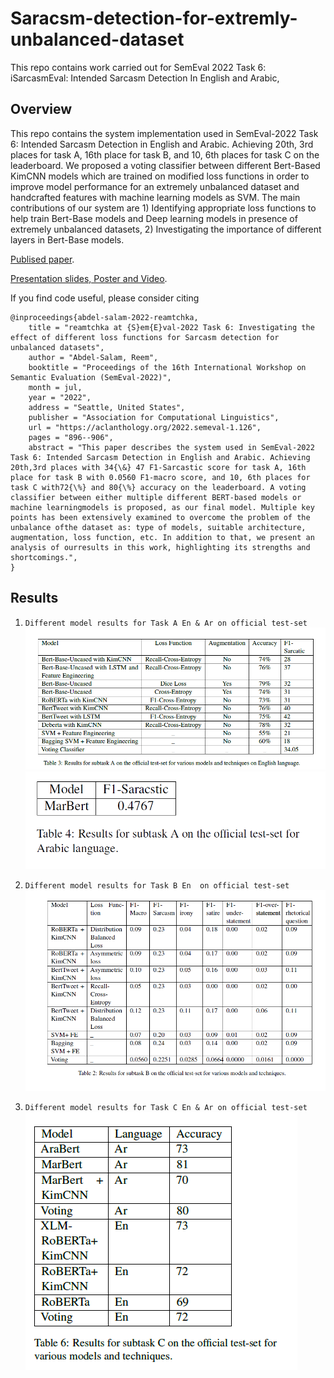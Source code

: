 # Saracsm-detection-for-extremly-unbalanced-dataset
This repo contains work carried out for SemEval 2022 Task 6: iSarcasmEval: Intended Sarcasm Detection In English and Arabic,

## Overview
This repo contains the system implementation used in SemEval-2022 Task 6: Intended Sarcasm Detection
in English and Arabic. Achieving 20th, 3rd places for task A, 16th place for task B, and
10, 6th places for task C on the leaderboard. We proposed a voting classifier between different
Bert-Based KimCNN models which are trained on modified loss functions in order to
improve model performance for an extremely unbalanced dataset and handcrafted features
with machine learning models as SVM. The main contributions of our system are 1) Identifying
appropriate loss functions to help train Bert-Base models and Deep learning models in
presence of extremely unbalanced datasets, 2) Investigating the importance of different layers
in Bert-Base models. 

[Publised paper](https://aclanthology.org/2022.semeval-1.126/).

[Presentation slides, Poster and Video](https://underline.io/events/325/sessions/11192/lecture/55786-reamtchka-at-semeval-2022-task-6-investigating-the-effect-of-different-loss-functions-for-sarcasm-detection-for-unbalanced-datasets).


If you find code useful, please consider citing
```
@inproceedings{abdel-salam-2022-reamtchka,
    title = "reamtchka at {S}em{E}val-2022 Task 6: Investigating the effect of different loss functions for Sarcasm detection for unbalanced datasets",
    author = "Abdel-Salam, Reem",
    booktitle = "Proceedings of the 16th International Workshop on Semantic Evaluation (SemEval-2022)",
    month = jul,
    year = "2022",
    address = "Seattle, United States",
    publisher = "Association for Computational Linguistics",
    url = "https://aclanthology.org/2022.semeval-1.126",
    pages = "896--906",
    abstract = "This paper describes the system used in SemEval-2022 Task 6: Intended Sarcasm Detection in English and Arabic. Achieving 20th,3rd places with 34{\&} 47 F1-Sarcastic score for task A, 16th place for task B with 0.0560 F1-macro score, and 10, 6th places for task C with72{\%} and 80{\%} accuracy on the leaderboard. A voting classifier between either multiple different BERT-based models or machine learningmodels is proposed, as our final model. Multiple key points has been extensively examined to overcome the problem of the unbalance ofthe dataset as: type of models, suitable architecture, augmentation, loss function, etc. In addition to that, we present an analysis of ourresults in this work, highlighting its strengths and shortcomings.",
}
```


## Results
1. `Different model results for Task A En & Ar on official test-set`
![Alt text](Results/TaskA_En.png?raw=true "Title")
![Alt text](Results/TaskA_Ar.png?raw=true "Title")

2. `Different model results for Task B En  on official test-set`
![Alt text](Results/Task_B.png?raw=true "Title")

3. `Different model results for Task C En & Ar on official test-set`
![Alt text](Results/Task_C.png?raw=true "Title")


